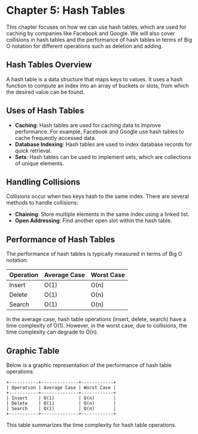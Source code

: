 # Chapter 5: Hash Tables

This chapter focuses on how we can use hash tables, which are used for caching by companies like Facebook and Google. We will also cover collisions in hash tables and the performance of hash tables in terms of Big O notation for different operations such as deletion and adding.

## Hash Tables Overview

A hash table is a data structure that maps keys to values. It uses a hash function to compute an index into an array of buckets or slots, from which the desired value can be found.

## Uses of Hash Tables

- **Caching**: Hash tables are used for caching data to improve performance. For example, Facebook and Google use hash tables to cache frequently accessed data.
- **Database Indexing**: Hash tables are used to index database records for quick retrieval.
- **Sets**: Hash tables can be used to implement sets, which are collections of unique elements.

## Handling Collisions

Collisions occur when two keys hash to the same index. There are several methods to handle collisions:

- **Chaining**: Store multiple elements in the same index using a linked list.
- **Open Addressing**: Find another open slot within the hash table.

## Performance of Hash Tables

The performance of hash tables is typically measured in terms of Big O notation:

| Operation | Average Case | Worst Case |
| --------- | ------------ | ---------- |
| Insert    | O(1)         | O(n)       |
| Delete    | O(1)         | O(n)       |
| Search    | O(1)         | O(n)       |

In the average case, hash table operations (insert, delete, search) have a time complexity of O(1). However, in the worst case, due to collisions, the time complexity can degrade to O(n).

## Graphic Table

Below is a graphic representation of the performance of hash table operations:

```
+-----------+--------------+------------+
| Operation | Average Case | Worst Case |
+-----------+--------------+------------+
| Insert    | O(1)         | O(n)       |
| Delete    | O(1)         | O(n)       |
| Search    | O(1)         | O(n)       |
+-----------+--------------+------------+
```

This table summarizes the time complexity for hash table operations.
